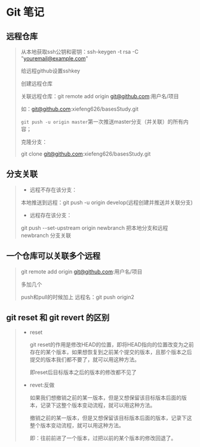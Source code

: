 # Git 笔记

## 远程仓库

> 从本地获取ssh公钥和密钥：ssh-keygen -t rsa -C "youremail@example.com"
>
> 给远程github设置sshkey 
>
> 创建远程仓库
>
> 关联远程仓库：git remote add origin git@github.com:用户名/项目
>
> 如：git@github.com:xiefeng626/basesStudy.git
>
> `git push -u origin master`第一次推送master分支（并关联）的所有内容；
>
> 克隆分支：
>
> git clone git@github.com:xiefeng626/basesStudy.git

## 分支关联

> + 远程不存在该分支：
>
> 本地推送到远程：git push -u origin develop(远程创建并推送并关联分支)
>
> + 远程存在该分支：
>
> git push --set-upstream origin newbranch 把本地分支和远程newbranch 分支关联

## 一个仓库可以关联多个远程

> git remote add origin git@github.com:用户名/项目
>
> 多加几个
>
> push和pull的时候加上 远程名：git push origin2

## git reset 和 git revert 的区别

> + reset
>
>   git reset的作用是修改HEAD的位置，即将HEAD指向的位置改变为之前存在的某个版本，如果想恢复到之前某个提交的版本，且那个版本之后提交的版本我们都不要了，就可以用这种方法。
>
>   即reset后目标版本之后的版本的修改都不见了
>
> + revet:反做
>
>   如果我们想撤销之前的某一版本，但是又想保留该目标版本后面的版本，记录下这整个版本变动流程，就可以用这种方法。
>
>   撤销之前的某一版本，但是又想保留该目标版本后面的版本，记录下这整个版本变动流程，就可以用这种方法。
>
>   即：往前前进了一个版本，过把以前的某个版本的修改回退了。